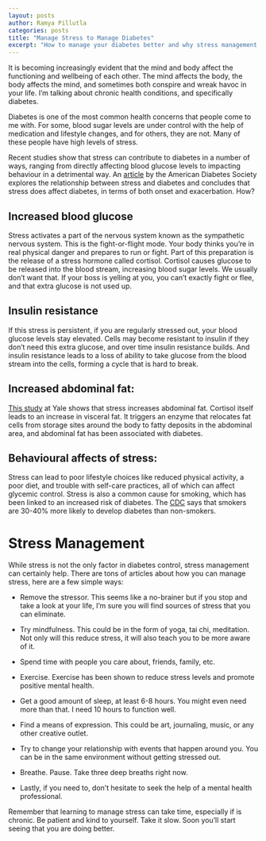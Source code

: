 ```yaml
---
layout: posts
author: Ramya Pillutla
categories: posts
title: "Manage Stress to Manage Diabetes"
excerpt: "How to manage your diabetes better and why stress management is so important."
---
```


It is becoming increasingly evident that the mind and body affect the functioning and wellbeing of each other. The mind affects the body, the body affects the mind, and sometimes both conspire and wreak havoc in your life. I’m talking about chronic health conditions, and specifically diabetes.

Diabetes is one of the most common health concerns that people come to me with. For some, blood sugar levels are under control with the help of medication and lifestyle changes, and for others, they are not. Many of these people have high levels of stress.

Recent studies show that stress can contribute to diabetes in a number of ways, ranging from directly affecting blood glucose levels to impacting behaviour in a detrimental way. An [article](https://spectrum.diabetesjournals.org/content/18/2/121) by the American Diabetes Society explores the relationship between stress and diabetes and concludes that stress does affect diabetes, in terms of both onset and exacerbation. How?

## Increased blood glucose
Stress activates a part of the nervous system known as the sympathetic nervous system. This is the fight-or-flight mode. Your body thinks you’re in real physical danger and prepares to run or fight. Part of this preparation is the release of a stress hormone called cortisol. Cortisol causes glucose to be released into the blood stream, increasing blood sugar levels. We usually don’t want that. If your boss is yelling at you, you can’t exactly fight or flee, and that extra glucose is not used up.

## Insulin resistance
If this stress is persistent, if you are regularly stressed out, your blood glucose levels stay elevated. Cells may become resistant to insulin if they don’t need this extra glucose, and over time insulin resistance builds. And insulin resistance leads to a loss of ability to take glucose from the blood stream into the cells, forming a cycle that is hard to break. 

## Increased abdominal fat:
[This study](https://www.sciencedaily.com/releases/2000/11/001120072314.htm) at Yale shows that stress increases abdominal fat. Cortisol itself leads to an increase in visceral fat. It triggers an enzyme that relocates fat cells from storage sites around the body to fatty deposits in the abdominal area, and abdominal fat has been associated with diabetes.

## Behavioural affects of stress:
Stress can lead to poor lifestyle choices like reduced physical activity, a poor diet, and trouble with self-care practices, all of which can affect glycemic control. Stress is also a common cause for smoking, which has been linked to an increased risk of diabetes. The [CDC](https://www.cdc.gov/tobacco/campaign/tips/diseases/diabetes.html) says that smokers are 30-40% more likely to develop diabetes than non-smokers.

# Stress Management
While stress is not the only factor in diabetes control, stress management can certainly help. There are tons of articles about how you can manage stress, here are a few simple ways:

- Remove the stressor. This seems like a no-brainer but if you stop and take a look at your life, I’m sure you will find sources of stress that you can eliminate.

- Try mindfulness. This could be in the form of yoga, tai chi, meditation. Not only will this reduce stress, it will also teach you to be more aware of it.

- Spend time with people you care about, friends, family, etc.

- Exercise. Exercise has been shown to reduce stress levels and promote positive mental health.

- Get a good amount of sleep, at least 6-8 hours. You might even need more than that. I need 10 hours to function well.

- Find a means of expression. This could be art, journaling, music, or any other creative outlet.

- Try to change your relationship with events that happen around you. You can be in the same environment without getting stressed out.

- Breathe. Pause. Take three deep breaths right now.

- Lastly, if you need to, don’t hesitate to seek the help of a mental health professional.

Remember that learning to manage stress can take time, especially if is chronic. Be patient and kind to yourself. Take it slow. Soon you’ll start seeing that you are doing better.